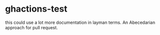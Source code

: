 # ghactions-test

this could use a lot more documentation in layman terms.
An Abecedarian approach for pull request.
